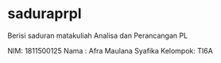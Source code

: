 # saduraprpl
Berisi saduran matakuliah Analisa dan Perancangan PL

NIM: 1811500125 
Nama : Afra Maulana Syafika 
Kelompok: TI6A
